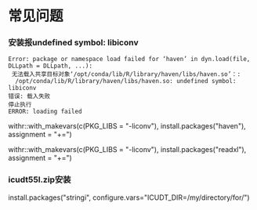 # 常见问题

### 安装报undefined symbol: libiconv

```shell
Error: package or namespace load failed for ‘haven’ in dyn.load(file, DLLpath = DLLpath, ...):
 无法载入共享目标对象‘/opt/conda/lib/R/library/haven/libs/haven.so’：:
  /opt/conda/lib/R/library/haven/libs/haven.so: undefined symbol: libiconv
错误: 载入失败
停止执行
ERROR: loading failed
```



  withr::with_makevars(c(PKG_LIBS = "-liconv"), install.packages("haven"), assignment = "+=")

   withr::with_makevars(c(PKG_LIBS = "-liconv"), install.packages("readxl"), assignment = "+=")
  

### icudt55l.zip安装

install.packages("stringi", configure.vars="ICUDT_DIR=/my/directory/for/")